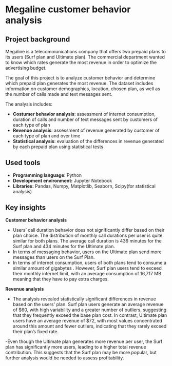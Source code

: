 # Megaline customer behavior analysis
## Project background
Megaline is a telecommunications company that offers two prepaid plans to its users (Surf plan and Ultimate plan). The commercial department wanted to know which rates generate the most revenue in order to optimize the advertising budget. 

The goal of this project is to analyze customer behavior and determine which prepaid plan generates the most revenue.  The dataset includes information on customer demographics, location, chosen plan, as well as the number of calls made and text messages sent.

The analysis includes:
- **Costumer behavior analysis**: assessment of internet consumption, duration of calls and number of text messages sent by customers of each type of plan
- **Revenue analysis**: assessment of revenue generated by customer of each type of plan and over time
- **Statistical analysis**: evaluation of the differences in revenue generated by each prepaid plan using statistical tests

## Used tools
- **Programming language**: Python
- **Development environment:** Jupyter Notebook
- **Libraries:** Pandas, Numpy, Matplotlib, Seaborn, Scipy(for statistical analysis)

## Key insights
**Customer behavior analysis**
-  Users’ call duration behavior does not significantly differ based on their plan choice. The distribution of monthly call durations per user is quite similar for both plans. The average call duration is 436 minutes for the Surf plan and 434 minutes for the Ultimate plan.
- In terms of messaging behavior, users on the Ultimate plan send more messages than users on the Surf Plan.
- In terms of internet consumption, users of both plans tend to consume a similar amount of gigabytes . However, Surf plan users tend to exceed their monthly internet limit, with an average consumption of 16,717 MB meaning that they have to pay extra charges.

**Revenue analysis**
- The analysis revealed statistically significant differences in revenue based on the users' plan. Surf plan users generate an average revenue of $60, with high variability and a greater number of outliers, suggesting that they frequently exceed the base plan cost. In contrast, Ultimate plan users have an average revenue of $72, with most values concentrated around this amount and fewer outliers, indicating that they rarely exceed their plan’s fixed rate.
  
-Even though the Ultimate plan generates more revenue per user, the Surf plan has significantly more users, leading to a higher total revenue contribution. This suggests that the Surf plan may be more popular, but further analysis would be needed to assess profitability. 
